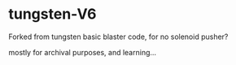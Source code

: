 # tungsten-V6

Forked from tungsten basic blaster code, for no solenoid pusher?

mostly for archival purposes, and learning...
